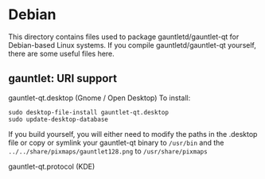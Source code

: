 
Debian
====================
This directory contains files used to package gauntletd/gauntlet-qt
for Debian-based Linux systems. If you compile gauntletd/gauntlet-qt yourself, there are some useful files here.

## gauntlet: URI support ##


gauntlet-qt.desktop  (Gnome / Open Desktop)
To install:

	sudo desktop-file-install gauntlet-qt.desktop
	sudo update-desktop-database

If you build yourself, you will either need to modify the paths in
the .desktop file or copy or symlink your gauntlet-qt binary to `/usr/bin`
and the `../../share/pixmaps/gauntlet128.png` to `/usr/share/pixmaps`

gauntlet-qt.protocol (KDE)

